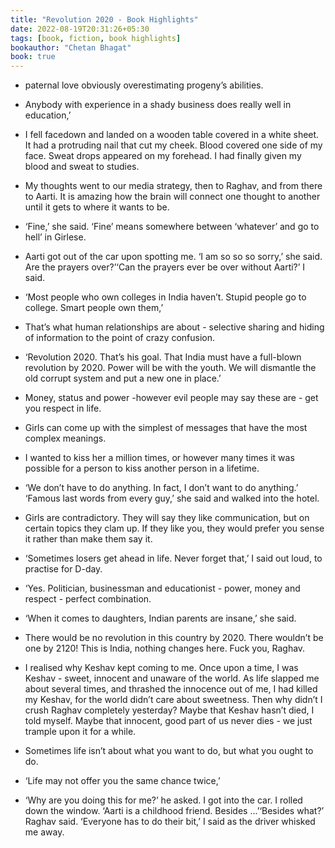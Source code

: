 ```yaml
---
title: "Revolution 2020 - Book Highlights"
date: 2022-08-19T20:31:26+05:30
tags: [book, fiction, book highlights]
bookauthor: "Chetan Bhagat"
book: true
---
```


- paternal love obviously overestimating progeny’s abilities.


- Anybody with experience in a shady business does really well in education,’


- I fell facedown and landed on a wooden table covered in a white sheet. It had a protruding nail that cut my cheek. Blood covered one side of my face. Sweat drops appeared on my forehead. I had finally given my blood and sweat to studies.


- My thoughts went to our media strategy, then to Raghav, and from there to Aarti. It is amazing how the brain will connect one thought to another until it gets to where it wants to be.


- ‘Fine,’ she said. ‘Fine’ means somewhere between ‘whatever’ and go to hell’ in Girlese.


- Aarti got out of the car upon spotting me. ‘I am so so so sorry,’ she said. Are the prayers over?’‘Can the prayers ever be over without Aarti?’ I said.


- ‘Most people who own colleges in India haven’t. Stupid people go to college. Smart people own them,’


- That’s what human relationships are about - selective sharing and hiding of information to the point of crazy confusion.


- ‘Revolution 2020. That’s his goal. That India must have a full-blown revolution by 2020. Power will be with the youth. We will dismantle the old corrupt system and put a new one in place.’


- Money, status and power -however evil people may say these are - get you respect in life.


- Girls can come up with the simplest of messages that have the most complex meanings.


- I wanted to kiss her a million times, or however many times it was possible for a person to kiss another person in a lifetime.


- ‘We don’t have to do anything. In fact, I don’t want to do anything.’ ‘Famous last words from every guy,’ she said and walked into the hotel.


- Girls are contradictory. They will say they like communication, but on certain topics they clam up. If they like you, they would prefer you sense it rather than make them say it.


- ‘Sometimes losers get ahead in life. Never forget that,’ I said out loud, to practise for D-day.


- ‘Yes. Politician, businessman and educationist - power, money and respect - perfect combination.


- ‘When it comes to daughters, Indian parents are insane,’ she said.


- There would be no revolution in this country by 2020. There wouldn’t be one by 2120! This is India, nothing changes here. Fuck you, Raghav.


- I realised why Keshav kept coming to me. Once upon a time, I was Keshav - sweet, innocent and unaware of the world. As life slapped me about several times, and thrashed the innocence out of me, I had killed my Keshav, for the world didn’t care about sweetness. Then why didn’t I crush Raghav completely yesterday? Maybe that Keshav hasn’t died, I told myself. Maybe that innocent, good part of us never dies - we just trample upon it for a while.


- Sometimes life isn’t about what you want to do, but what you ought to do.


- ‘Life may not offer you the same chance twice,’


- ‘Why are you doing this for me?’ he asked. I got into the car. I rolled down the window. ‘Aarti is a childhood friend. Besides ...’‘Besides what?’ Raghav said. ‘Everyone has to do their bit,’ I said as the driver whisked me away.
